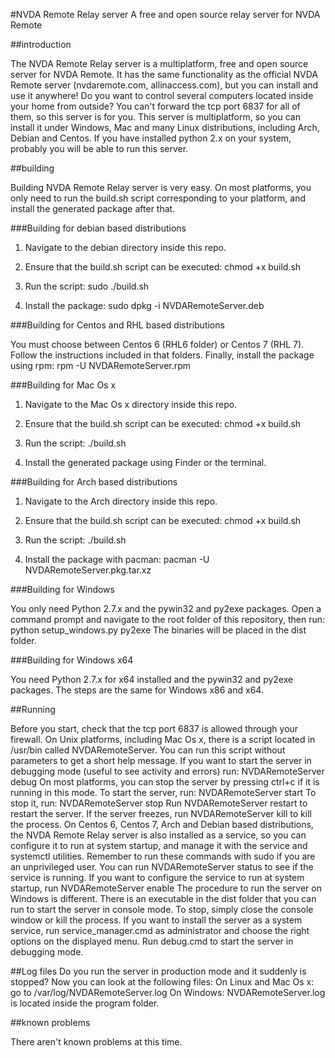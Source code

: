 #NVDA Remote Relay server
A free and open source relay server for NVDA Remote

##introduction

The NVDA Remote Relay server is a multiplatform, free and open source server for NVDA Remote. It has the same functionality as the official NVDA Remote server (nvdaremote.com, allinaccess.com), but you can install and use it anywhere!
Do you want to control several computers located inside your home from outside? You can't forward the tcp port 6837 for all of them, so this server is for you.
This server is multiplatform, so you can install it under Windows, Mac and many Linux distributions, including Arch, Debian and Centos. If you have installed python 2.x on your system, probably you will be able to run this server.

##building

Building NVDA Remote Relay server is very easy. On most platforms, you only need to run the build.sh script corresponding to your platform, and install the generated package after that.

###Building for debian based distributions

1. Navigate to the debian directory inside this repo.

2. Ensure that the build.sh script can be executed: chmod +x build.sh

3. Run the script: sudo ./build.sh

4. Install the package: sudo dpkg -i NVDARemoteServer.deb

###Building for Centos and RHL based distributions

You must choose between Centos 6 (RHL6 folder) or Centos 7 (RHL 7). Follow the instructions included in that folders. Finally, install the package using rpm: rpm -U NVDARemoteServer.rpm

###Building for Mac Os x

1. Navigate to the Mac Os x directory inside this repo.

2. Ensure that the build.sh script can be executed: chmod +x build.sh

3. Run the script: ./build.sh

4. Install the generated package using Finder or the terminal.

###Building for Arch based distributions

1. Navigate to the Arch directory inside this repo.

2. Ensure that the build.sh script can be executed: chmod +x build.sh

3. Run the script: ./build.sh

4. Install the package with pacman: pacman -U NVDARemoteServer.pkg.tar.xz

###Building for Windows

You only need Python 2.7.x and the pywin32 and py2exe packages. Open a command prompt and navigate to the root folder of this repository, then run:
python setup_windows.py py2exe
The binaries will be placed in the dist folder.

###Building for Windows x64

You need Python 2.7.x for x64 installed and the pywin32 and py2exe packages. The steps are the same for Windows x86 and x64.

##Running

Before you start, check that the tcp port 6837 is allowed through your firewall.
On Unix platforms, including Mac Os x, there is a script located in /usr/bin called NVDARemoteServer. You can run this script without parameters to get a short help message.
If you want to start the server in debugging mode (useful to see activity and errors) run:
NVDARemoteServer debug
On most platforms, you can stop the server by pressing ctrl+c if it is running in this mode.
To start the server, run:
NVDARemoteServer start
To stop it, run:
NVDARemoteServer stop
Run NVDARemoteServer restart to restart the server.
If the server freezes, run NVDARemoteServer kill to kill the process.
On Centos 6, Centos 7, Arch and Debian based distributions, the NVDA Remote Relay server is also installed as a service, so you can configure it to run at system startup, and manage it with the service and systemctl utilities. Remember to run these commands with sudo if you are an unprivileged user. You can run NVDARemoteServer status to see if the service is running.
If you want to configure the service to run at system startup, run NVDARemoteServer enable
The procedure to run the server on Windows is different. There is an executable in the dist folder that you can run to start the server in console mode. To stop, simply close the console window or kill the process.
If you want to install the server as a system service, run service_manager.cmd as administrator and choose the right options on the displayed menu.
Run debug.cmd to start the server in debugging mode.

##Log files
Do you run the server in production mode and it suddenly is stopped? Now you can look at the following files:
On Linux and Mac Os x: go to /var/log/NVDARemoteServer.log
On Windows: NVDARemoteServer.log is located inside the program folder.

##known problems

There aren't known problems at this time.
